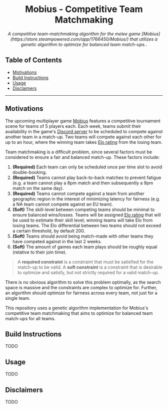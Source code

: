 <h1 align="center">
    Mobius - Competitive Team Matchmaking
</h1>

<p align="center">
    <i>A competitive team-matchmaking algorithm for the melee game [Mobius](https://store.steampowered.com/app/1766450/Mobius/) that utilizes a genetic algorithm to optimize for balanced team match-ups.</i>.
</p>

## Table of Contents

- [Motivations](#motivations)
- [Build Instructions](#build-instructions)
- [Usage](#usage)
- [Disclaimers](#disclaimers)

<hr>

## Motivations

The upcoming multiplayer game [Mobius](https://store.steampowered.com/app/1766450/Mobius/) features a competitive
tournament scene for teams of 5 players each. Each week, teams submit their availability in the game's
[Discord server](https://discord.gg/H7D8CJPNxt) to be scheduled to compete against another team in a match-up.
Two teams will compete against each other for up to an hour, where the winning team takes
[Elo rating](https://en.wikipedia.org/wiki/Elo_rating_system) from the losing team.

Team matchmaking is a difficult problem, since several factors must be considered to ensure a fair and balanced
match-up. These factors include:

1. **(Required)** Each team can only be scheduled once per time slot to avoid double-booking.
2. **(Required)** Teams cannot play back-to-back matches to prevent fatigue (e.g. a team cannot play a 8pm match and
   then subsequently a 9pm match on the same day).
3. **(Required)** Teams cannot compete against a team from another geographic region in the interest of minimizing
   latency for fairness (e.g. a NA team cannot compete against an EU team).
4. **(Soft)** The skill-level between competing teams should be minimal to ensure balanced wins/losses. Teams will be
   assigned [Elo rating](https://en.wikipedia.org/wiki/Elo_rating_system) that will be used to estimate their skill
   level; winning teams will take Elo from losing teams. The Elo differential between two teams should not exceed a
   certain threshold, by default 200.
5. **(Soft)** Teams should avoid being match-made with other teams they have competed against in the last 2 weeks.
6. **(Soft)** The amount of games each team plays should be roughly equal (relative to their join time).

> A **required constraint** is a constraint that must be satisfied for the match-up to be valid. A **soft constraint**
> is a constraint that is desirable to optimize and satisfy, but not strictly required for a valid match-up.

There is no obvious algorithm to solve this problem optimally, as the search space is massive and the constraints are
complex to optimize for. Further, an algorithm should optimize for fairness across every team, not just for a single
team.

This repository uses a genetic algorithm implementation for Mobius's competitive team matchmaking that aims to optimize
for balanced team match-ups for all teams.

## Build Instructions

TODO

## Usage

TODO

## Disclaimers

TODO